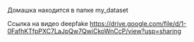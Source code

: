 Домашка находится в папке my_dataset

Ссылка на видео deepfake https://drive.google.com/file/d/1-0FafhKTfpPXC7LaJpQw7QwiCkoWnCcP/view?usp=sharing